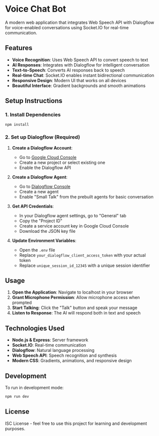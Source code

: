 # Voice Chat Bot

A modern web application that integrates Web Speech API with Dialogflow for voice-enabled conversations using Socket.IO for real-time communication.

## Features

-  **Voice Recognition**: Uses Web Speech API to convert speech to text
-  **AI Responses**: Integrates with Dialogflow for intelligent conversation
-  **Text-to-Speech**: Converts AI responses back to speech
-  **Real-time Chat**: Socket.IO enables instant bidirectional communication
-  **Responsive Design**: Modern UI that works on all devices
-  **Beautiful Interface**: Gradient backgrounds and smooth animations

## Setup Instructions

### 1. Install Dependencies
```bash
npm install
```

### 2. Set up Dialogflow (Required)

1. **Create a Dialogflow Account**:
   - Go to [Google Cloud Console](https://console.cloud.google.com/)
   - Create a new project or select existing one
   - Enable the Dialogflow API

2. **Create a Dialogflow Agent**:
   - Go to [Dialogflow Console](https://dialogflow.cloud.google.com/)
   - Create a new agent
   - Enable "Small Talk" from the prebuilt agents for basic conversation

3. **Get API Credentials**:
   - In your Dialogflow agent settings, go to "General" tab
   - Copy the "Project ID"
   - Create a service account key in Google Cloud Console
   - Download the JSON key file

4. **Update Environment Variables**:
   - Open the `.env` file
   - Replace `your_dialogflow_client_access_token` with your actual token
   - Replace `unique_session_id_12345` with a unique session identifier

## Usage

1. **Open the Application**: Navigate to localhost in your browser
2. **Grant Microphone Permission**: Allow microphone access when prompted
3. **Start Talking**: Click the "Talk" button and speak your message
4. **Listen to Response**: The AI will respond both in text and speech

## Technologies Used

- **Node.js & Express**: Server framework
- **Socket.IO**: Real-time communication
- **Dialogflow**: Natural language processing
- **Web Speech API**: Speech recognition and synthesis
- **Modern CSS**: Gradients, animations, and responsive design

## Development

To run in development mode:
```bash
npm run dev
```

## License

ISC License - feel free to use this project for learning and development purposes.
